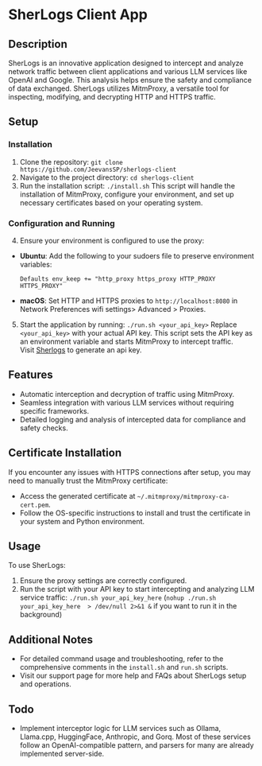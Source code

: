 # SherLogs Client App

## Description

SherLogs is an innovative application designed to intercept and analyze network traffic between client applications and various LLM services like OpenAI and Google. This analysis helps ensure the safety and compliance of data exchanged. SherLogs utilizes MitmProxy, a versatile tool for inspecting, modifying, and decrypting HTTP and HTTPS traffic.

## Setup

### Installation

1. Clone the repository:
   `git clone https://github.com/JeevansSP/sherlogs-client`
2. Navigate to the project directory:
   `cd sherlogs-client`
3. Run the installation script:
   `./install.sh`
This script will handle the installation of MitmProxy, configure your environment, and set up necessary certificates based on your operating system.

### Configuration and Running

4. Ensure your environment is configured to use the proxy:
- **Ubuntu**: Add the following to your sudoers file to preserve environment variables:
  ```
  Defaults env_keep += "http_proxy https_proxy HTTP_PROXY HTTPS_PROXY"
  ```
- **macOS**: Set HTTP and HTTPS proxies to `http://localhost:8080` in Network Preferences wifi settings> Advanced > Proxies.

5. Start the application by running:
   `./run.sh <your_api_key>`
Replace `<your_api_key>` with your actual API key. This script sets the API key as an environment variable and starts MitmProxy to intercept traffic.  
Visit [Sherlogs](https://sherlogs.web.app) to generate an api key.

## Features

- Automatic interception and decryption of traffic using MitmProxy.
- Seamless integration with various LLM services without requiring specific frameworks.
- Detailed logging and analysis of intercepted data for compliance and safety checks.

## Certificate Installation

If you encounter any issues with HTTPS connections after setup, you may need to manually trust the MitmProxy certificate:
- Access the generated certificate at `~/.mitmproxy/mitmproxy-ca-cert.pem`.
- Follow the OS-specific instructions to install and trust the certificate in your system and Python environment.

## Usage

To use SherLogs:
1. Ensure the proxy settings are correctly configured.
2. Run the script with your API key to start intercepting and analyzing LLM service traffic:
   `./run.sh your_api_key_here` (`nohup ./run.sh your_api_key_here  > /dev/null 2>&1 &` if you want to run it in the background)

## Additional Notes

- For detailed command usage and troubleshooting, refer to the comprehensive comments in the `install.sh` and `run.sh` scripts.
- Visit our support page for more help and FAQs about SherLogs setup and operations.

## Todo

- Implement interceptor logic for LLM services such as Ollama, Llama.cpp, HuggingFace, Anthropic, and Gorq. Most of these services follow an OpenAI-compatible pattern, and parsers for many are already implemented server-side.

